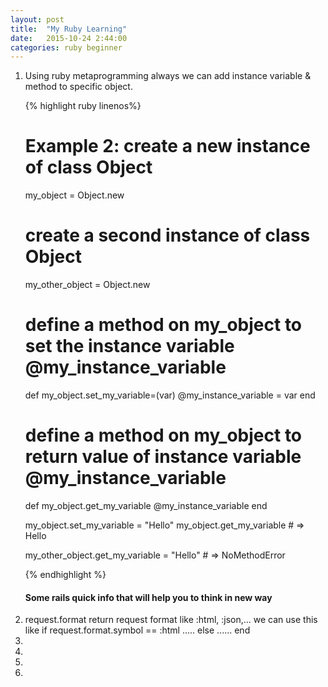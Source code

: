 ```yaml
---
layout: post
title:  "My Ruby Learning"
date:   2015-10-24 2:44:00
categories: ruby beginner
---
```


1. Using ruby metaprogramming always we can add instance variable & method to specific object.

    {% highlight ruby linenos%}
    # Example 2: create a new instance of class Object
    my_object = Object.new

    # create a second instance of class Object
    my_other_object = Object.new

    # define a method on my_object to set the instance variable @my_instance_variable
    def my_object.set_my_variable=(var)
      @my_instance_variable = var
    end

    # define a method on my_object to return value of instance variable @my_instance_variable
    def my_object.get_my_variable
      @my_instance_variable
    end

    my_object.set_my_variable = "Hello"
    my_object.get_my_variable # => Hello

    my_other_object.get_my_variable = "Hello" # => NoMethodError

    {% endhighlight %}
    
    <h4>Some rails quick info that will help you to think in new way</h4>
    <ol>
  <li>
        request.format return request format like :html, :json,...
        we can use this like 
        if request.format.symbol == :html
           .....
        else
            ......
        end    
  </li>
  <li></li>
  <li></li>
  <li></li>
  <li></li>
</ol>
